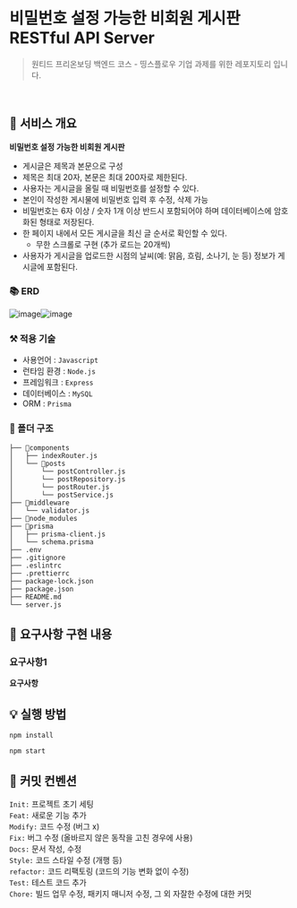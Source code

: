 # 비밀번호 설정 가능한 비회원 게시판 RESTful API Server

> 원티드 프리온보딩 백엔드 코스 - 띵스플로우 기업 과제를 위한 레포지토리 입니다.

<br>

## 📢 서비스 개요

**비밀번호 설정 가능한 비회원 게시판**

- 게시글은 제목과 본문으로 구성
- 제목은 최대 20자, 본문은 최대 200자로 제한된다.
- 사용자는 게시글을 올릴 때 비밀번호를 설정할 수 있다.
- 본인이 작성한 게시물에 비밀번호 입력 후 수정, 삭제 가능
- 비밀번호는 6자 이상 / 숫자 1개 이상 반드시 포함되어야 하며 데이터베이스에 암호화된 형태로 저장된다.
- 한 페이지 내에서 모든 게시글을 최신 글 순서로 확인할 수 있다.
  - 무한 스크롤로 구현 (추가 로드는 20개씩)
- 사용자가 게시글을 업로드한 시점의 날씨(예: 맑음, 흐림, 소나기, 눈 등) 정보가 게시글에 포함된다.

### 📚 ERD

![image](https://i.imgur.com/JR5I5Pt.png)![image](https://i.imgur.com/0mnTZut.png)

### ⚒ 적용 기술

- 사용언어 : `Javascript`
- 런타임 환경 : `Node.js`
- 프레임워크 : `Express`
- 데이터베이스 : `MySQL`
- ORM : `Prisma`

### 📂 폴더 구조

```
├── 📁components
│   ├── indexRouter.js
│   └── 📁posts
│	    └── postController.js
│	    └── postRepository.js
│	    └── postRouter.js
│	    └── postService.js
├── 📁middleware
│   └── validator.js
├── 📁node_modules
├── 📁prisma
│   ├── prisma-client.js
│   └── schema.prisma
├── .env
├── .gitignore
├── .eslintrc
├── .prettierrc
├── package-lock.json
├── package.json
├── README.md
└── server.js
```

## 💬 요구사항 구현 내용

### 요구사항1

**요구사항**

## 💡 실행 방법

```
npm install
```

```
npm start
```

## 📝 커밋 컨벤션

`Init:` 프로젝트 초기 세팅  
`Feat:` 새로운 기능 추가  
`Modify:` 코드 수정 (버그 x)  
`Fix:` 버그 수정 (올바르지 않은 동작을 고친 경우에 사용)  
`Docs:` 문서 작성, 수정  
`Style:` 코드 스타일 수정 (개행 등)  
`refactor:` 코드 리팩토링 (코드의 기능 변화 없이 수정)  
`Test:` 테스트 코드 추가  
`Chore:` 빌드 업무 수정, 패키지 매니저 수정, 그 외 자잘한 수정에 대한 커밋
